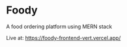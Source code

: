 # Foody
A food ordering platform using MERN stack

Live at: https://foody-frontend-vert.vercel.app/
